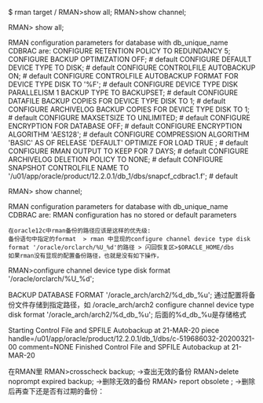 $ rman target /
RMAN>show all;
RMAN>show channel;

RMAN> show all;

RMAN configuration parameters for database with db_unique_name CDBRAC are:
CONFIGURE RETENTION POLICY TO REDUNDANCY 5;
CONFIGURE BACKUP OPTIMIZATION OFF; # default
CONFIGURE DEFAULT DEVICE TYPE TO DISK; # default
CONFIGURE CONTROLFILE AUTOBACKUP ON; # default
CONFIGURE CONTROLFILE AUTOBACKUP FORMAT FOR DEVICE TYPE DISK TO '%F'; # default
CONFIGURE DEVICE TYPE DISK PARALLELISM 1 BACKUP TYPE TO BACKUPSET; # default
CONFIGURE DATAFILE BACKUP COPIES FOR DEVICE TYPE DISK TO 1; # default
CONFIGURE ARCHIVELOG BACKUP COPIES FOR DEVICE TYPE DISK TO 1; # default
CONFIGURE MAXSETSIZE TO UNLIMITED; # default
CONFIGURE ENCRYPTION FOR DATABASE OFF; # default
CONFIGURE ENCRYPTION ALGORITHM 'AES128'; # default
CONFIGURE COMPRESSION ALGORITHM 'BASIC' AS OF RELEASE 'DEFAULT' OPTIMIZE FOR LOAD TRUE ; # default
CONFIGURE RMAN OUTPUT TO KEEP FOR 7 DAYS; # default
CONFIGURE ARCHIVELOG DELETION POLICY TO NONE; # default
CONFIGURE SNAPSHOT CONTROLFILE NAME TO '/u01/app/oracle/product/12.2.0.1/db_1/dbs/snapcf_cdbrac1.f'; # default

RMAN> show channel;

RMAN configuration parameters for database with db_unique_name CDBRAC are:
RMAN configuration has no stored or default parameters


    在oracle12c中rman备份的路径应该是这样的优先级:
    备份语句中指定的format  > rman 中显现的configure channel device type disk format '/oracle/orclarch/%U_%d'的路径 > 闪回恢复区>$ORACLE_HOME/dbs  
    如果rman没有显现的配置备份路径，也就是没有如下操作，
RMAN>configure channel device type disk format '/oracle/orclarch/%U_%d';  


BACKUP DATABASE FORMAT '/oracle_arch/arch2/%d_db_%u';
通过配置将备份文件存储到指定路径，如 /oracle_arch/arch2
configure channel device type disk format '/oracle_arch/arch2/%d_db_%u';
后面的%d_db_%u是存储格式

Starting Control File and SPFILE Autobackup at 21-MAR-20
piece handle=/u01/app/oracle/product/12.2.0.1/db_1/dbs/c-519686032-20200321-00 comment=NONE
Finished Control File and SPFILE Autobackup at 21-MAR-20


在RMAN里
RMAN>crosscheck backup;   →查出无效的备份
RMAN>delete noprompt expired backup;  →删除无效的备份
RMAN> report obsolete ; →删除后再查下还是否有过期的备份：
